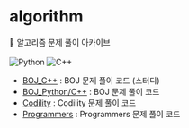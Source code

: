 # algorithm

🤖 알고리즘 문제 풀이 아카이브
</br> </br>
![Python](https://img.shields.io/badge/Python-3776AB.svg?&style=for-the-badge&logo=Python&logoColor=white)
![C++](https://img.shields.io/badge/cplusplus-00599C.svg?&style=for-the-badge&logo=cplusplus&logoColor=white)

* [BOJ_C++][BOJ_Repo_Link] : BOJ 문제 풀이 코드 (스터디)
* [BOJ_Python/C++][BOJ_Repo_Link2] : BOJ 문제 풀이 코드
* [Codility][Codility_Repo_Link] : Codility 문제 풀이 코드
* [Programmers][Programmers_Repo_Link] : Programmers 문제 풀이 코드

[BOJ_Repo_Link]: https://github.com/yedajeong/algorithm_study
[BOJ_Repo_Link2]: https://github.com/yedajeong/algorithm/tree/main/boj
[Codility_Repo_Link]: https://github.com/yedajeong/algorithm/tree/main/codility
[Programmers_Repo_Link]: https://github.com/yedajeong/algorithm/tree/main/programmers

